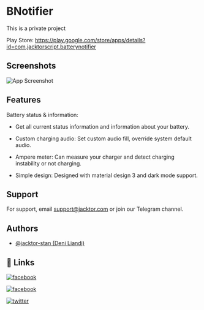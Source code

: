 
# BNotifier

This is a private project

Play Store: https://play.google.com/store/apps/details?id=com.jacktorscript.batterynotifier


## Screenshots

![App Screenshot](https://play-lh.googleusercontent.com/nMbLkQoxUiYL9YjAxyz4JyNzT0KchVHrKGwm8M67EWJTkwinY7VfRj_K9tQ8PaAMOVM=w1052-h592-rw) 


## Features

Battery status & information:
* Get all current status information and information about your battery.

* Custom charging audio:
Set custom audio fill, override system default audio.

* Ampere meter:
Can measure your charger and detect charging instability or not charging.

* Simple design:
Designed with material design 3 and dark mode support.


## Support

For support, email support@jacktor.com or join our Telegram channel.


## Authors

- [@jacktor-stan (Deni Liandi)](https://www.github.com/jacktor-stan)


## 🔗 Links
[![facebook](https://img.shields.io/badge/facebook-3b5998?style=for-the-badge&logo=facebook&logoColor=white)](https://www.facebook.com/jacktor29/)

[![facebook](https://img.shields.io/badge/facebook,%20deni%20liandi-3b5998?style=for-the-badge&logo=facebook&logoColor=white)](https://www.facebook.com/deniliandi29/)

[![twitter](https://img.shields.io/badge/twitter-1DA1F2?style=for-the-badge&logo=twitter&logoColor=white)](https://twitter.com/deniliandi29)

